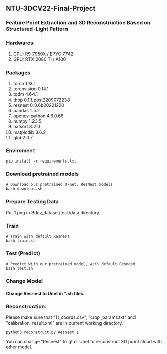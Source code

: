 
## NTU-3DCV22-Final-Project
### Feature Point Extraction and 3D Reconstruction Based on Structured-Light Pattern

### Hardwares
1.  CPU: R9 7950X / EPYC 7742
2.  GPU: RTX 2080 Ti / A100

### Packages
1.  torch 1.13.1
2.  torchvision 0.14.1
3.  tqdm 4.64.1
4.  thop 0.1.1.post2209072238
5.  resnest 0.0.6b20221220
6.  pandas 1.5.2
7.  opencv-python 4.6.0.66
8.  numpy 1.23.5
9.  natsort 8.2.0
10. matplotlib 3.6.2
11. glob2 0.7
 
### Enviroment
```shell
pip install -r requirements.txt
```

### Download pretrained models
```shell
# Download our pretrained U-net, ResNest models
bash download.sh
```

### Prepare Testing Data
Put 1.png in 3dcv_dataset/test/data directory.


### Train 
```shell
# Train with default Resnest
bash train.sh
```

### Test (Predict)
```shell
# Predict with our pretrained model, with default Resnest
bash test.sh
```

### Change Model
#### Change Resnest to Unet in *.sh files.

### Reconstruction:
Please make sure that "11_coords.csv", "crop_params.txt" and "calibration_result.xml" are in current working directory.
```shell
python3 reconstruct.py Resnest 1
```
You can change "Resnest" to gt or Unet to reconstruct 3D point cloud with other model.
